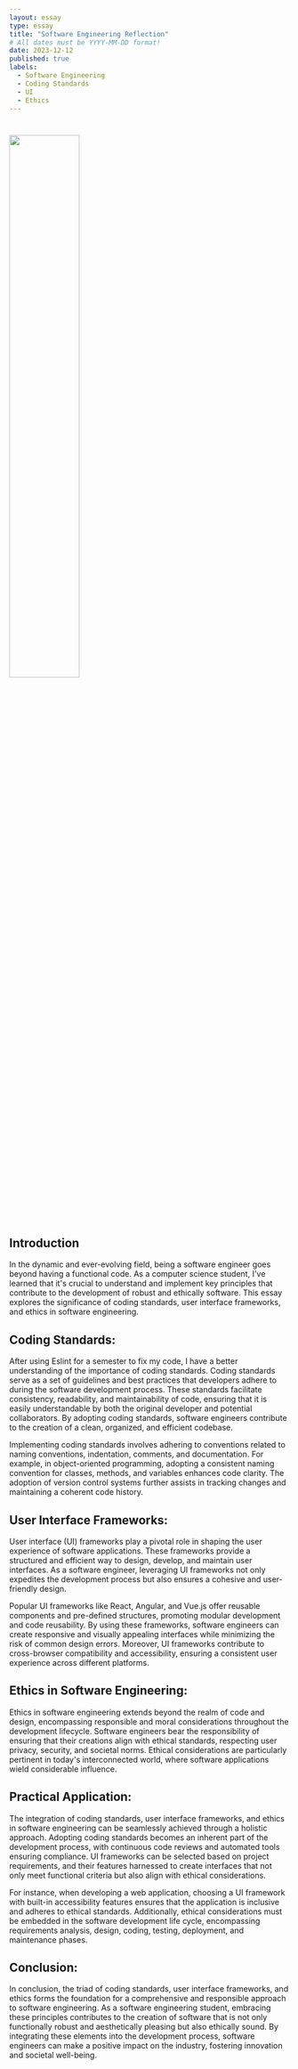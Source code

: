```yaml
---
layout: essay
type: essay
title: "Software Engineering Reflection"
# All dates must be YYYY-MM-DD format!
date: 2023-12-12
published: true
labels:
  - Software Engineering
  - Coding Standards
  - UI
  - Ethics
---
```


# <img width="50%" class="rounded float-start pe-4" src="../img/typing.jpg">

## Introduction
In the dynamic and ever-evolving field, being a software engineer goes beyond having a functional code. As a computer science student, I've learned that it's crucial to understand and implement key principles that contribute to the development of robust and ethically software. This essay explores the significance of coding standards, user interface frameworks, and ethics in software engineering.

## Coding Standards:

After using Eslint for a semester to fix my code, I have a better understanding of the importance of coding standards. Coding standards serve as a set of guidelines and best practices that developers adhere to during the software development 
process. These standards facilitate consistency, readability, and maintainability of code, ensuring that it is easily understandable by both the original developer and potential collaborators. By adopting coding standards, software engineers contribute to the creation of a clean, organized, and efficient codebase.

Implementing coding standards involves adhering to conventions related to naming conventions, indentation, comments, and documentation. For example, in object-oriented programming, adopting a consistent naming convention for classes, methods, and variables enhances code clarity. The adoption of version control systems further assists in tracking changes and maintaining a coherent code history.

## User Interface Frameworks:

User interface (UI) frameworks play a pivotal role in shaping the user experience of software applications. These frameworks provide a structured and efficient way to design, develop, and maintain user interfaces. As a software engineer, leveraging UI frameworks not only expedites the development process but also ensures a cohesive and user-friendly design.

Popular UI frameworks like React, Angular, and Vue.js offer reusable components and pre-defined structures, promoting modular development and code reusability. By using these frameworks, software engineers can create responsive and visually appealing interfaces while minimizing the risk of common design errors. Moreover, UI frameworks contribute to cross-browser compatibility and accessibility, ensuring a consistent user experience across different platforms.

## Ethics in Software Engineering:

Ethics in software engineering extends beyond the realm of code and design, encompassing responsible and moral considerations throughout the development lifecycle. Software engineers bear the responsibility of ensuring that their creations align with ethical standards, respecting user privacy, security, and societal norms. Ethical considerations are particularly pertinent in today's interconnected world, where software applications wield considerable influence.

## Practical Application:

The integration of coding standards, user interface frameworks, and ethics in software engineering can be seamlessly achieved through a holistic approach. Adopting coding standards becomes an inherent part of the development process, with continuous code reviews and automated tools ensuring compliance. UI frameworks can be selected based on project requirements, and their features harnessed to create interfaces that not only meet functional criteria but also align with ethical considerations.

For instance, when developing a web application, choosing a UI framework with built-in accessibility features ensures that the application is inclusive and adheres to ethical standards. Additionally, ethical considerations must be embedded in the software development life cycle, encompassing requirements analysis, design, coding, testing, deployment, and maintenance phases.

## Conclusion:

In conclusion, the triad of coding standards, user interface frameworks, and ethics forms the foundation for a comprehensive and responsible approach to software engineering. As a software engineering student, embracing these principles contributes to the creation of software that is not only functionally robust and aesthetically pleasing but also ethically sound. By integrating these elements into the development process, software engineers can make a positive impact on the industry, fostering innovation and societal well-being.






